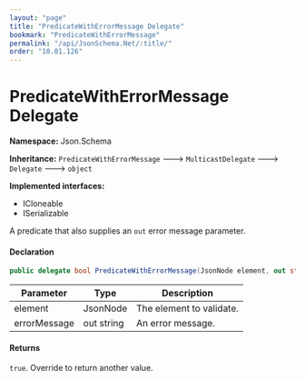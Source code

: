 ```yaml
---
layout: "page"
title: "PredicateWithErrorMessage Delegate"
bookmark: "PredicateWithErrorMessage"
permalink: "/api/JsonSchema.Net/:title/"
order: "10.01.126"
---
```

# PredicateWithErrorMessage Delegate

**Namespace:** Json.Schema

**Inheritance:**
`PredicateWithErrorMessage`
 🡒 
`MulticastDelegate`
 🡒 
`Delegate`
 🡒 
`object`

**Implemented interfaces:**

- ICloneable
- ISerializable

A predicate that also supplies an `out` error message parameter.

#### Declaration

```c#
public delegate bool PredicateWithErrorMessage(JsonNode element, out string errorMessage)
```

| Parameter | Type | Description |
|---|---|---|
| element | JsonNode | The element to validate. |
| errorMessage | out string | An error message. |


#### Returns

`true`.  Override to return another value.

